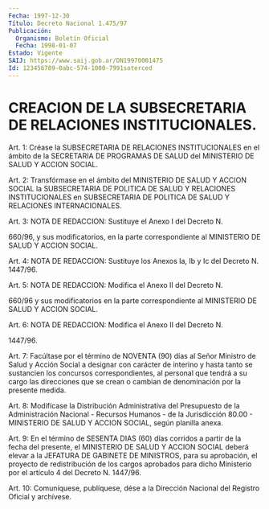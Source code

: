```yaml
---
Fecha: 1997-12-30
Título: Decreto Nacional 1.475/97
Publicación:
  Organismo: Boletín Oficial
  Fecha: 1998-01-07
Estado: Vigente
SAIJ: https://www.saij.gob.ar/DN19970001475
Id: 123456789-0abc-574-1000-7991soterced
---
```

# CREACION DE LA SUBSECRETARIA DE RELACIONES INSTITUCIONALES.

<a id="1"></a>
Art. 1: Créase la  SUBSECRETARIA DE RELACIONES INSTITUCIONALES en el ámbito de la SECRETARIA  DE PROGRAMAS DE SALUD del MINISTERIO DE SALUD Y ACCION SOCIAL.

<a id="2"></a>
Art. 2: Transfórmase en el ámbito del MINISTERIO DE SALUD Y ACCION SOCIAL  la  SUBSECRETARIA  DE  POLITICA    DE  SALUD  Y  RELACIONES INSTITUCIONALES en SUBSECRETARIA DE POLITICA  DE SALUD Y RELACIONES INTERNACIONALES.

<a id="3"></a>
Art.  3: NOTA DE REDACCION: Sustituye el Anexo I del Decreto N.

660/96,  y sus modificatorios, en la parte correspondiente al MINISTERIO DE SALUD Y ACCION SOCIAL.

<a id="4"></a>
Art. 4: NOTA DE REDACCION: Sustituye los Anexos Ia, Ib y Ic del Decreto N. 1447/96.

<a id="5"></a>
Art. 5: NOTA DE REDACCION: Modifica el Anexo II del Decreto N.

660/96 y sus modificatorios en la parte correspondiente al MINISTERIO DE SALUD Y ACCION  SOCIAL.

<a id="6"></a>
Art. 6: NOTA DE REDACCION: Modifica el Anexo II del Decreto N.

1447/96.

<a id="7"></a>
Art. 7: Facúltase por el término de NOVENTA  (90)  días  al  Señor Ministro  de  Salud  y  Acción  Social  a  designar con carácter de interino y hasta tanto se sustancien los concursos correspondientes, al personal que tendrá a su cargo las direcciones que  se  crean  o  cambian de denominación por la  presente  medida.

<a id="8"></a>
Art. 8: Modifícase  la Distribución Administrativa del Presupuesto de la Administración Nacional - Recursos Humanos - de la Jurisdicción 80.00 - MINISTERIO DE SALUD  Y  ACCION  SOCIAL, según planilla anexa.

<a id="9"></a>
Art. 9: En el término de SESENTA DIAS (60) días corridos  a partir de  la  fecha  del presente, el MINISTERIO DE SALUD Y ACCION SOCIAL deberá elevar a  la  JEFATURA  DE  GABINETE  DE  MINISTROS, para su aprobación,  el proyecto de redistribución de los cargos  aprobados para dicho Ministerio  por  el  artículo  4  del Decreto N. 1447/96.

<a id="10"></a>
Art.  10: Comuníquese, publíquese, dése a la Dirección Nacional del Registro Oficial  y archívese.